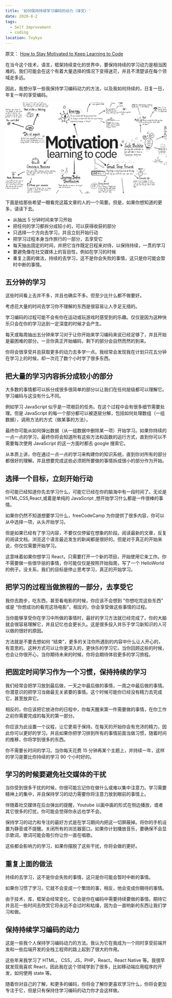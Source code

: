 ```yaml
---
title: '如何保持持续学习编码的动力（译文）'
date: 2020-8-2
tags:
  - Self Improvement
  - coding
location: Toykyo
---
```


原文： [How to Stay Motivated to Keep Learning to Code](https://www.freecodecamp.org/news/how-to-stay-motivated-to-keep-learning-to-code/)<br>

在当今这个技术，语言，框架持续变化的世界中，要保持持续的学习动力是相当困难的。我们可能会在这个有着大量选择的情况下变得迷茫，并且不清楚该在每个领域走多远。

因此，我想分享一些我保持学习编码动力的方法，以及我如何持续的，日复一日，年复一年的享受编码。

<!-- more -->

![motivation:learning to code](/images/motivation-code.png)

下面是给那些希望一眼看完这篇文章的人的一个简要。但是，如果你想知道的更多，请读下去。

- 从抽出 5 分钟时间来学习开始
- 把任何的学习都拆分成较小的，可以获得收获的部分
- 只选择一个方向去学习，并且立刻开始行动
- 把学习过程本身当作旅行的一部分，去享受它
- 每天抽出固定的时间，并把它当作既定日程来对待，以保持持续，一贯的学习
- 要避免像在社交媒体上的盲目性，例如在学习的时候
- 重复上面的做法，持续的去学习，这不是你会失败的事情，这只是你可能会暂时中断的事情。

## 五分钟的学习

这些时间看上去并不多，并且也确实不多。但至少比什么都不做要好。

考虑花大量的时间去学习你不理解的东西是很容易让人手足无措的。

学习编码的过程可能不会有你在运动或玩游戏时感受到的乐趣。仅仅是因为这种快乐只会在你的学习达到一定深度的时候才会产生。

每天或每周抽出五分钟来学习对于让你开始来学习编码来说已经足够了，并且开始是最困难的部分。一旦你真正开始编码，剩下的部分会自然而然的到来。

你将会很享受并且获取更多的动力去多学一点。我经常会发现我在计划只花五分钟在学习上的时候，却一次花了数个小时学了很多东西。

## 把大量的学习内容拆分成较小的部分

大多数的事情都可以拆分成很多很简单的部分以让我们在任何层级都可以理解它。学习编码与这没有什么不同。

例如学习 JavaScript 似乎是一项艰巨的任务。在这个过程中会有很多细节需要处理。但是 JavaScript 的每一个部分都可以被逐层分解，包括如何处理数组（一组数据），调用方法的方式（做某事的方法）。

最终你可能从如何弹出数据（从一组数据中删除某一项）开始学习。如果你持续的一点一点的学习，最终你将会知道所有这些方法和函数的运行方式，直到你可以不需要每次使用 JavaScript 的这一方面时都去 google 搜索它。

从本质上讲，你在通过一点一点的学习来构建你的知识系统，直到你对所有的部分都很好的理解。并且想要完成这些必须把所要做的事情拆成很小的部分作为开始。

## 选择一个目标，立刻开始行动

你可能已经知道你先去学习什么，可能它已经在你的脑海中有一段时间了。无论是 HTML,CSS,React,或着是单纯的 JavaScript ,想开始学习什么都是一件很棒的事情。

如果你仍然不知道想要学习什么，freeCodeCamp 为你提供了很多内容，你可以从中选择一项，从头开始学习。

但是如果已经有了学习内容，不要仅仅停留在想象的阶段。阅读最新的文章，反复的阅读文档，浏览这个语言最近发生的新闻都是很好的。但是对于真正的开始来说，你仅仅需要开始学习。

这意味着如果你想学习 React，只需要打开一个新的项目，开始使用它来工作。你不需要做一些很华丽的事情，你可能仅仅是按照开始指南，写了一个 HelloWorld 的例子。没关系，我们的目标是停止思考学习，真正的开始学习。

## 把学习的过程当做旅程的一部分，去享受它

我你去跑步，吃东西，甚至看电影的时候，你应该不会想到 "你想吃完这些东西" 或是 “你想成功的看完这场电影”，相反的，你会享受做这些事情的过程。

当你能够享受你在学习中所做的事情时，最好的学习方法就已经完成了。你的大脑就会很容易理解它，并且记忆也会更长久。这是很多投入并乐于学习新知识的人可以做的很好的原因。

方法就是不要去想如何 “结束”，更多的关注你所遇到的内容中什么让人开心的，有意思的。这种方式可以让你更深入的，更快乐的学习它。当你回顾这些的时候，也会让你很开心，当你期待未来的时候，你将会期待体验更多的学习旅程。

## 把固定时间学习作为一个习惯，保持持续的学习

我们经常会把学习放到最后做，一天之中最后做的事情，一周之中最后做的事情。你潜意识的把学习当做最无关紧要的事情。这个时候可能你已经没有精力去完成它，甚至放弃它。

相反的，你应该把它放进你的日程中，你每天醒来第一件需要做的事情，在你工作之前你需要完成的每天的第一部分。

你应该为此设置一个议程，让它更易于保持。在每天的开始你会有充沛的精力，因此你可以更好的学习。并且如果你把学习排到所有的事情前面当做习惯，随着时间的推移，你将学到很多的东西。

你不需要长时间的学习。当你每天花费 15 分钟再某个主题上，并持续一年，这样的学习是要比你持续的学习 90 个小时好的。

## 学习的时候要避免社交媒体的干扰

当你受到很多干扰的时候，你很可能忘记你在做什么或难以集中注意力。学习需要精神上的集中，并且保持学习的动力需要你将注意力放到眼前的事情上。

伴随着社交媒体在后台弹出的提醒，Youtube 以画中画的形式在侧边播放，或者其它很多的打扰，你可能会觉得你永远也学不会。

保持学习的动力和专注的最好方式是在学习期间内把这一切屏蔽掉。将你的手机设置为静音或不提醒。关闭所有的浏览器窗口。如果你计划播放音乐，要确保不会显示歌词，歌词可能会吸引你让你一直在唱歌。

这些都会影响力的学习，如果你摆脱了这些干扰，你将会做的更好。

## 重复上面的做法

持续的去学习，这不是你会失败的事情，这只是你可能会暂时中断的事情。

如果你习惯了学习，它就不会变成一个繁琐的事，相反，他会变成你期待的事情。

由于技术，库，框架会经常变化，它会是你在编码中需要持续要做的事情。期待它并且花一些时间去欣赏它将永远不会过时和枯燥，因为会一直哟新的东西让我们学习和做。

## 保持持续学习编码的动力

这是一些我个人保持学习编码动力的方法。我认为它在我成为一个同时享受前端开发和一些后端开发的全栈工程师的路上起到了很大的作用。

这些年来我学习了 HTML， CSS，JS，PHP，React，React Native 等。我很早就发现我喜欢 React，因此我在这个领域学到了很多，比如移动端应用程序的开发，如何使用 state 等。

随着你对自己的了解，和更多的编码，你将会了解你更喜欢学习什么，你将会更加专注于它，但是只有保持住学习编码的动力你才会这样做。
